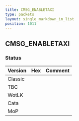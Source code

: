 ```yaml
---
title: CMSG_ENABLETAXI
type: packets
layout: single_markdown_in_list
position: 1011
---
```


## CMSG_ENABLETAXI

### Status

Version | Hex | Comment
---------- | ---------- | ----------
Classic |  |
TBC |  |
WotLK |  |
Cata |  |
MoP |  |